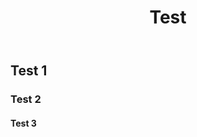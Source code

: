 ﻿---
layout: post
title: Test
categories:
  - Sống
tags:
  - Sưu tầm
published: true
---

## Test 1

### Test 2

#### Test 3